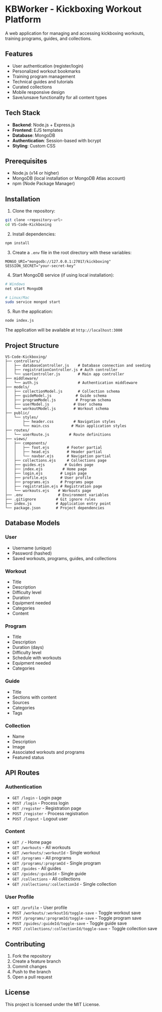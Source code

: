 # KBWorker - Kickboxing Workout Platform

A web application for managing and accessing kickboxing workouts, training programs, guides, and collections.

## Features

- User authentication (register/login)
- Personalized workout bookmarks
- Training program management
- Technical guides and tutorials
- Curated collections
- Mobile responsive design
- Save/unsave functionality for all content types

## Tech Stack

- **Backend**: Node.js + Express.js
- **Frontend**: EJS templates
- **Database**: MongoDB
- **Authentication**: Session-based with bcrypt
- **Styling**: Custom CSS

## Prerequisites

- Node.js (v14 or higher)
- MongoDB (local installation or MongoDB Atlas account)
- npm (Node Package Manager)

## Installation

1. Clone the repository:
```bash
git clone <repository-url>
cd VS-Code-Kickboxing
```

2. Install dependencies:
```bash
npm install
```

3. Create a `.env` file in the root directory with these variables:
```env
MONGO_URI="mongodb://127.0.0.1:27017/kickboxing"
SESSION_SECRET="your-secret-key"
```

4. Start MongoDB service (if using local installation):
```bash
# Windows
net start MongoDB

# Linux/Mac
sudo service mongod start
```

5. Run the application:
```bash
node index.js
```

The application will be available at `http://localhost:3000`

## Project Structure

```
VS-Code-Kickboxing/
├── controllers/
│   ├── databaseController.js    # Database connection and seeding
│   ├── registrationController.js # Auth controller
│   └── userController.js        # Main app controller
├── middleware/
│   └── auth.js                  # Authentication middleware
├── models/
│   ├── collectionModel.js       # Collection schema
│   ├── guideModel.js           # Guide schema
│   ├── programModel.js         # Program schema
│   ├── userModel.js           # User schema
│   └── workoutModel.js        # Workout schema
├── public/
│   └── styles/
│       ├── header.css         # Navigation styles
│       └── main.css          # Main application styles
├── routes/
│   └── userRoute.js         # Route definitions
├── views/
│   ├── components/
│   │   ├── foot.ejs        # Footer partial
│   │   ├── head.ejs        # Header partial
│   │   └── navbar.ejs      # Navigation partial
│   ├── collections.ejs     # Collections page
│   ├── guides.ejs         # Guides page
│   ├── index.ejs         # Home page
│   ├── login.ejs        # Login page
│   ├── profile.ejs      # User profile
│   ├── programs.ejs     # Programs page
│   ├── registration.ejs # Registration page
│   └── workouts.ejs    # Workouts page
├── .env                # Environment variables
├── .gitignore         # Git ignore rules
├── index.js           # Application entry point
└── package.json       # Project dependencies
```

## Database Models

### User
- Username (unique)
- Password (hashed)
- Saved workouts, programs, guides, and collections

### Workout
- Title
- Description
- Difficulty level
- Duration
- Equipment needed
- Categories
- Content

### Program
- Title
- Description
- Duration (days)
- Difficulty level
- Schedule with workouts
- Equipment needed
- Categories

### Guide
- Title
- Sections with content
- Sources
- Categories
- Tags

### Collection
- Name
- Description
- Image
- Associated workouts and programs
- Featured status

## API Routes

### Authentication
- `GET /login` - Login page
- `POST /login` - Process login
- `GET /register` - Registration page
- `POST /register` - Process registration
- `POST /logout` - Logout user

### Content
- `GET /` - Home page
- `GET /workouts` - All workouts
- `GET /workouts/:workoutId` - Single workout
- `GET /programs` - All programs
- `GET /programs/:programId` - Single program
- `GET /guides` - All guides
- `GET /guides/:guideId` - Single guide
- `GET /collections` - All collections
- `GET /collections/:collectionId` - Single collection

### User Profile
- `GET /profile` - User profile
- `POST /workouts/:workoutId/toggle-save` - Toggle workout save
- `POST /programs/:programId/toggle-save` - Toggle program save
- `POST /guides/:guideId/toggle-save` - Toggle guide save
- `POST /collections/:collectionId/toggle-save` - Toggle collection save

## Contributing

1. Fork the repository
2. Create a feature branch
3. Commit changes
4. Push to the branch
5. Open a pull request

## License

This project is licensed under the MIT License.